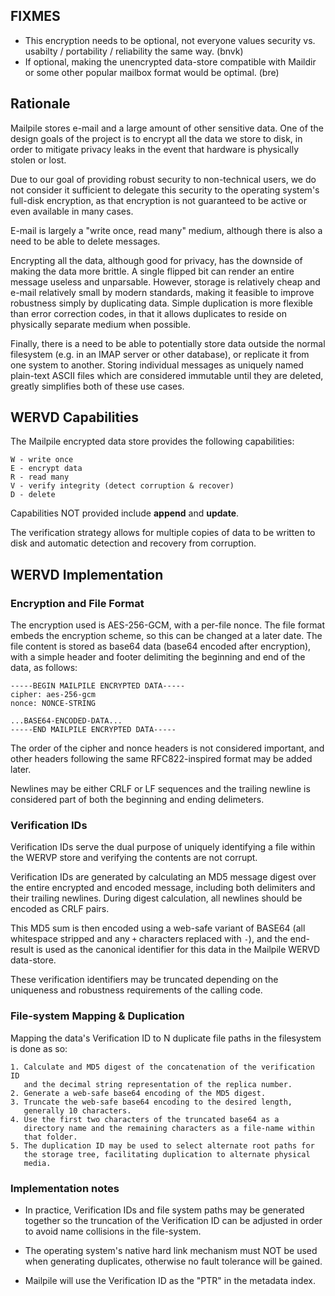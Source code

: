 ## FIXMES

* This encryption needs to be optional, not everyone values security vs.
  usabilty / portability / reliability the same way. (bnvk)
* If optional, making the unencrypted data-store compatible with Maildir
  or some other popular mailbox format would be optimal. (bre)

## Rationale

Mailpile stores e-mail and a large amount of other sensitive data.  One
of the design goals of the project is to encrypt all the data we store
to disk, in order to mitigate privacy leaks in the event that hardware
is physically stolen or lost.

Due to our goal of providing robust security to non-technical users, we
do not consider it sufficient to delegate this security to the operating
system's full-disk encryption, as that encryption is not guaranteed to
be active or even available in many cases.

E-mail is largely a "write once, read many" medium, although there is
also a need to be able to delete messages.

Encrypting all the data, although good for privacy, has the downside of
making the data more brittle. A single flipped bit can render an entire
message useless and unparsable. However, storage is relatively cheap and
e-mail relatively small by modern standards, making it feasible to
improve robustness simply by duplicating data. Simple duplication is
more flexible than error correction codes, in that it allows duplicates
to reside on physically separate medium when possible.

Finally, there is a need to be able to potentially store data outside
the normal filesystem (e.g. in an IMAP server or other database), or
replicate it from one system to another. Storing individual messages as
uniquely named plain-text ASCII files which are considered immutable
until they are deleted, greatly simplifies both of these use cases.


## WERVD Capabilities

The Mailpile encrypted data store provides the following capabilities:

    W - write once
    E - encrypt data
    R - read many
    V - verify integrity (detect corruption & recover)
    D - delete

Capabilities NOT provided include **append** and **update**.

The verification strategy allows for multiple copies of data to be written
to disk and automatic detection and recovery from corruption.


## WERVD Implementation

### Encryption and File Format

The encryption used is AES-256-GCM, with a per-file nonce. The file
format embeds the encryption scheme, so this can be changed at a later
date. The file content is stored as base64 data (base64 encoded after
encryption), with a simple header and footer delimiting the beginning
and end of the data, as follows:

    -----BEGIN MAILPILE ENCRYPTED DATA-----
    cipher: aes-256-gcm
    nonce: NONCE-STRING

    ...BASE64-ENCODED-DATA...
    -----END MAILPILE ENCRYPTED DATA-----

The order of the cipher and nonce headers is not considered important,
and other headers following the same RFC822-inspired format may be added
later.

Newlines may be either CRLF or LF sequences and the trailing newline is
considered part of both the beginning and ending delimeters.


### Verification IDs

Verification IDs serve the dual purpose of uniquely identifying a file
within the WERVP store and verifying the contents are not corrupt.

Verification IDs are generated by calculating an MD5 message digest over
the entire encrypted and encoded message, including both delimiters and
their trailing newlines. During digest calculation, all newlines should
be encoded as CRLF pairs.

This MD5 sum is then encoded using a web-safe variant of BASE64 (all
whitespace stripped and any `+` characters replaced with `-`), and the
end-result is used as the canonical identifier for this data in the
Mailpile WERVD data-store.

These verification identifiers may be truncated depending on the
uniqueness and robustness requirements of the calling code.


### File-system Mapping & Duplication

Mapping the data's Verification ID to N duplicate file paths in the
filesystem is done as so:

    1. Calculate and MD5 digest of the concatenation of the verification ID
       and the decimal string representation of the replica number.
    2. Generate a web-safe base64 encoding of the MD5 digest.
    3. Truncate the web-safe base64 encoding to the desired length,
       generally 10 characters.
    4. Use the first two characters of the truncated base64 as a
       directory name and the remaining characters as a file-name within
       that folder.
    5. The duplication ID may be used to select alternate root paths for
       the storage tree, facilitating duplication to alternate physical
       media.


### Implementation notes

   * In practice, Verification IDs and file system paths may be
     generated together so the truncation of the Verification ID can be
     adjusted in order to avoid name collisions in the file-system.

   * The operating system's native hard link mechanism must NOT be used
     when generating duplicates, otherwise no fault tolerance will be gained.

   * Mailpile will use the Verification ID as the "PTR" in the metadata
     index.

